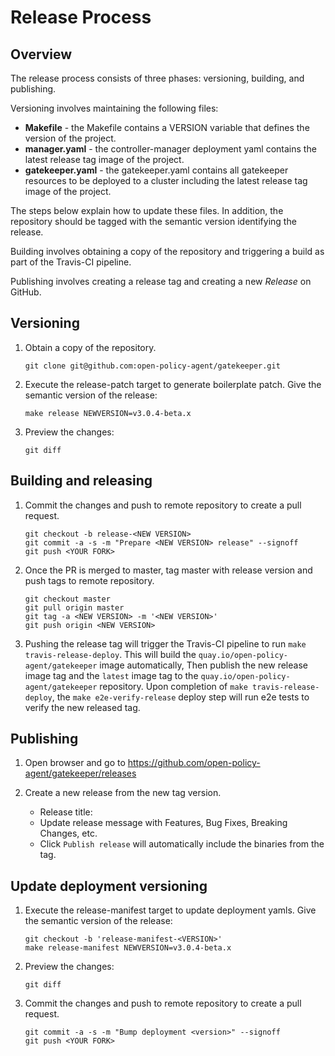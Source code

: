 # Release Process

## Overview

The release process consists of three phases: versioning, building, and publishing.

Versioning involves maintaining the following files:
- **Makefile** - the Makefile contains a VERSION variable that defines the version of the project.
- **manager.yaml** - the controller-manager deployment yaml contains the latest release tag image of the project.
- **gatekeeper.yaml** - the gatekeeper.yaml contains all gatekeeper resources to be deployed to a cluster including the latest release tag image of the project.

The steps below explain how to update these files. In addition, the repository should be tagged with the semantic version identifying the release.

Building involves obtaining a copy of the repository and triggering a build as part of the Travis-CI pipeline.

Publishing involves creating a release tag and creating a new *Release* on GitHub.

## Versioning

1. Obtain a copy of the repository.

	```
	git clone git@github.com:open-policy-agent/gatekeeper.git
	```

1. Execute the release-patch target to generate boilerplate patch. Give the semantic version of the release:

	```
	make release NEWVERSION=v3.0.4-beta.x
	```
1. Preview the changes:

	```
	git diff
	```

## Building and releasing

1. Commit the changes and push to remote repository to create a pull request.

	```
	git checkout -b release-<NEW VERSION>
	git commit -a -s -m "Prepare <NEW VERSION> release" --signoff
	git push <YOUR FORK>
	```

1. Once the PR is merged to master, tag master with release version and push tags to remote repository.

	```
	git checkout master
	git pull origin master
	git tag -a <NEW VERSION> -m '<NEW VERSION>'
	git push origin <NEW VERSION>
	```

1. Pushing the release tag will trigger the Travis-CI pipeline to run `make travis-release-deploy`. 
This will build the `quay.io/open-policy-agent/gatekeeper` image automatically, Then publish the new release image tag and the `latest` image tag 
to the `quay.io/open-policy-agent/gatekeeper` repository. 
Upon completion of `make travis-release-deploy`, the `make e2e-verify-release` deploy step will run e2e tests to verify the new released tag.

## Publishing

1. Open browser and go to https://github.com/open-policy-agent/gatekeeper/releases

1. Create a new release from the new tag version.
	- Release title: <NEW VERSION>
    - Update release message with Features, Bug Fixes, Breaking Changes, etc.
	- Click `Publish release` will automatically include the binaries from the tag.

## Update deployment versioning

1. Execute the release-manifest target to update deployment yamls. Give the semantic version of the release:

	```
	git checkout -b 'release-manifest-<VERSION>'
	make release-manifest NEWVERSION=v3.0.4-beta.x
	```
1. Preview the changes:

	```
	git diff
	```
1. Commit the changes and push to remote repository to create a pull request.

	```
	git commit -a -s -m "Bump deployment <version>" --signoff
	git push <YOUR FORK>
	```